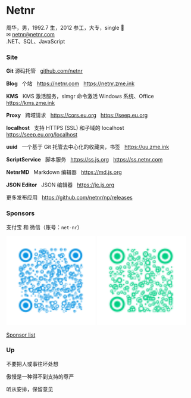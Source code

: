 # Netnr
周华，男，1992.7 生，2012 参工，大专，single 🤣  
✉ netnr@netnr.com  
.NET、SQL、JavaScript


### Site
**Git** 源码托管
&nbsp; [github.com/netnr](https://github.com/netnr) 

**Blog**
&nbsp; 个站
&nbsp; https://netnr.com
&nbsp; https://netnr.zme.ink

**KMS**
&nbsp; KMS 激活服务，slmgr 命令激活 Windows 系统、Office
&nbsp; https://kms.zme.ink

**Proxy**
&nbsp; 跨域请求
&nbsp; https://cors.eu.org
&nbsp; https://seep.eu.org

**localhost**
&nbsp; 支持 HTTPS (SSL) 和子域的 localhost
&nbsp; https://seep.eu.org/localhost

**uuid**
&nbsp; 一个基于 Git 托管去中心化的收藏夹，书签
&nbsp; https://uu.zme.ink

**ScriptService**
&nbsp; 脚本服务
&nbsp; https://ss.js.org
&nbsp; https://ss.netnr.com

**NetnrMD**
&nbsp; Markdown 编辑器
&nbsp; https://md.js.org

**JSON Editor**
&nbsp; JSON 编辑器
&nbsp; https://je.js.org

更多发布应用
&nbsp; https://github.com/netnr/np/releases


### Sponsors
支付宝 和 微信（账号：`net-nr`）  

<img src="static/donate/alipay.svg" title="支付宝" height="240" />
<img src="static/donate/wechat.svg" title="微信，微信账号：net-nr" height="240" />

[Sponsor list](SPONSORS.md)


### Up
不要把人或事往坏处想

傲慢是一种得不到支持的尊严

听从安排，保留意见